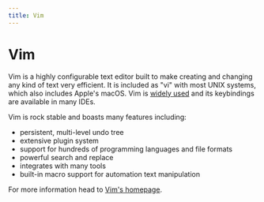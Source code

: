 ```yaml
---
title: Vim
---
```

# Vim

Vim is a highly configurable text editor built to make creating and changing any kind of text very efficient. It is included as "vi" with most UNIX systems, which also includes Apple's macOS. Vim is [widely used](https://insights.stackoverflow.com/survey/2016#technology-development-environments) and its keybindings are available in many IDEs.

Vim is rock stable and boasts many features including:
- persistent, multi-level undo tree
- extensive plugin system
- support for hundreds of programming languages and file formats
- powerful search and replace
- integrates with many tools
- built-in macro support for automation text manipulation

For more information head to <a href='https://vim.sourceforge.io' target='_blank' rel='nofollow'>Vim's homepage</a>.
